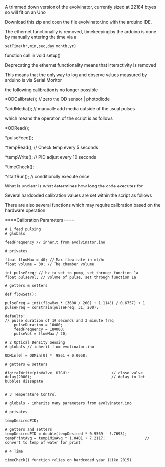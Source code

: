A trimmed down version of the evolvinator, currently sized at 22184 btyes so will fit on an Uno

Download this zip and open the file evolvinator.ino with the arduino IDE.

The ethernet functionality is removed, timekeeping by the arduino is done by manually entering the time via a 

	setTime(hr,min,sec,day,month,yr) 

function call in void setup()

Deprecating the ethernet functionality means that interactivity is removed

This means that the only way to log and observe values measured by arduino is via Serial Monitor

the following calibration is no longer possible

*ODCalibrate(); // zero the OD sensor | photodiode

*addMedia(); // manually add media outside of the usual pulses

which means the operation of the script is as follows

*ODRead();

*pulseFeed();

*tempRead(); // Check temp every 5 seconds

*tempWrite(); // PID adjust every 10 seconds

*timeCheck();

*startRun(); // conditionally execute once

What is unclear is what determines how long the code executes for

Several hardcoded calibration values are set within the script as follows

There are also several functions which may require calibration based on the hardware operation

====Calibration Parameters====

	# 1 feed pulsing
	# globals

	feedFrequency // inherit from evolvinator.ino

	# privates

	float flowMax = 40; // Max flow rate in ml/hr
	float volume = 30; // The chamber volume

	int pulseFreq; // hz to set to pump, set through function 1a
	float pulseVol; // volume of pulse, set through function 1a

	# getters & setters

	def flowSet():

	pulseFreq = int((flowMax * (3600 / 200) + 1.1148) / 0.6757) + 1
	pulseFreq = constrain(pulseFreq, 31, 200);

	defaults:
	// pulse duration of 10 seconds and 3 minute freq
	    pulseDuration = 10000;
	    feedFrequency = 180000;
	    pulseVol = flowMax / 20;

	# 2 Optical Density Sensing
	# globals // inherit from evolinator.ino

	ODMin[0] = ODMin[0] * .9861 + 0.0058;

	# getters & setters

	digitalWrite(pinValve, HIGH);                   // close valve
  	delay(2000);                                    // delay to let bubbles dissapate


  	# 3 Temperature Control

  	# globals - inherits many parameters from evolvinator.ino

  	# privates

  	tempDesiredPID;

  	# getters and setters
  	tempDesiredPID = double(tempDesired * 0.9569 - 6.7693);
  	tempPrintAvg = temp1MinAvg * 1.0401 + 7.2117;                  // convert to temp of water for print

	# 4 Time

	timeCheck() function relies on hardcoded year (like 2015)
